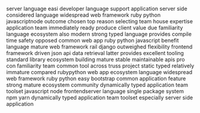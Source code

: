 server language easi developer language support application server side considered language widespread web framework ruby python javascriptnode outcome chosen top reason selecting team house expertise application team immediately ready produce client value due familiarity language ecosystem also modern strong typed language provides compile time safety opposed common web app ruby python javascript benefit language mature web framework rail django outweighed flexibility frontend framework driven json api data retrieval latter provides excellent tooling standard library ecosystem building mature stable maintainable apis pro con familiarity team common tool across truss project static typed relatively immature compared rubypython web app ecosystem language widespread web framework ruby python easy bootstrap common application feature strong mature ecosystem community dynamically typed application team toolset javascript node frontendserver language single package system npm yarn dynamically typed application team toolset especially server side application